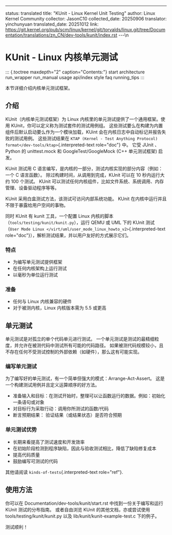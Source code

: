 ---
status: translated
title: "KUnit - Linux Kernel Unit Testing"
author: Linux Kernel Community
collector: JasonC10
collected_date: 20250906
translator: yinchunyuan
translated_date: 20251012
link: https://git.kernel.org/pub/scm/linux/kernel/git/torvalds/linux.git/tree/Documentation/translations/zn_CN/dev-tools/kunit/index.rst
---\n
# KUnit - Linux 内核单元测试

::: {.toctree maxdepth="2" caption="Contents:"}
start architecture run_wrapper run_manual usage api/index style faq
running_tips
:::

本节详细介绍内核单元测试框架。

## 介绍

KUnit（内核单元测试框架）为 Linux 内核里的单元测试提供了一个通用框架。使用 KUnit，你可以定义称为测试套件的测试用例组。
这些测试要么在构建为内置组件后默认启动要么作为一个模块加载，KUint 会在内核日志中自动标记并报告失败的测试用例。
这些测试结果在 `KTAP (Kernel - Test Anything Protocol) format</dev-tools/ktap>`{.interpreted-text
role="doc"} 中。 它受 JUnit 、Python 的 unittest.mock 和 GoogleTest/GoogleMock (C++ 单元测试框架) 启发。

KUnit 测试用 C 语言编写，是内核的一部分，测试内核实现的部分内容（例如：一个 C 语言函数）。
除过构建时间，从调用到完成，KUnit 可以在 10 秒内运行大约 100 个测试。
KUnit 可以测试任何内核组件，比如文件系统、系统调用、内存管理、设备驱动程序等等。

KUnit 采用白盒测试方法，该测试可访问内部系统功能。 KUnit 在内核中运行并且不限于暴露给用户空间的事物。

同时 KUnit 有 kunit 工具，一个配置 Linux 内核的脚本（`tools/testing/kunit/kunit.py`），运行
QEMU 或 UML 下的 KUnit 测试（`User Mode Linux </virt/uml/user_mode_linux_howto_v2>`{.interpreted-text
role="doc"}），解析测试结果，并以用户友好的方式展示它们。

### 特点

- 为编写单元测试提供框架
- 在任何内核架构上运行测试
- 以毫秒为单位运行测试

### 准备

- 任何与 Linux 内核兼容的硬件
- 对于被测内核，Linux 内核版本需为 5.5 或更高

## 单元测试

单元测试是对孤立的单个代码单元进行测试。
一个单元测试是测试的最精细粒度，并允许在被测代码中测试所有可能的代码路径。 
如果被测代码规模较小，且不存在任何不受测试控制的外部依赖（如硬件），那么这有可能实现。

### 编写单元测试

为了编写好的单元测试，有一个简单但强大的模式：Arrange-Act-Assert。
这是一个构建测试用例并且定义运算顺序的好方法。

- 准备输入和目标：在测试开始时，整理可以让函数运行的数据。例如：初始化一条语句或对象
- 对目标行为采取行动：调用你所测试的函数/代码
- 断言预期结果： 验证结果（或结果状态）是否符合预期

### 单元测试优势

- 长期来看提高了测试速度和开发效率
- 在初始阶段检测到程序缺陷，因此与验收测试相比，降低了缺陷修复成本
- 提高代码质量
- 鼓励编写可测试的代码

其他请阅读 `kinds-of-tests`{.interpreted-text role="ref"}.

## 使用方法

你可以在 Documentation/dev-tools/kunit/start.rst 中找到一份关于编写和运行 KUnit 测试的分布指南。
或者自由浏览 KUnit 的其他文档，亦或尝试使用 tools/testing/kunit/kunit.py 以及 lib/kunit/kunit-example-test.c
下的例子。

测试顺利！

